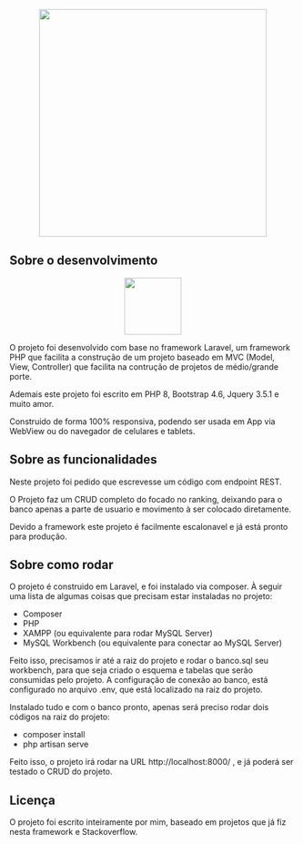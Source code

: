 <p align="center"><a href="https://tecnofit.com.br/" target="_blank"><img src="https://play-lh.googleusercontent.com/PDZ0MjtpWKT-gjKL_aVt3LJ873HGR-f535lgRg7JHm2JU1vsfZuy0YdJuTnRkXAvqdO6" width="400"></a></p>

## Sobre o desenvolvimento

<p align="center"><a href="https://laravel.com" target="_blank"><img src="https://raw.githubusercontent.com/laravel/art/master/logo-lockup/5%20SVG/2%20CMYK/1%20Full%20Color/laravel-logolockup-cmyk-red.svg" width="100"></a></p>

O projeto foi desenvolvido com base no framework Laravel, um framework PHP que facilita a construção de um projeto baseado em MVC (Model, View, Controller) que facilita na contrução de projetos de médio/grande porte.

Ademais este projeto foi escrito em PHP 8, Bootstrap 4.6, Jquery 3.5.1 e muito amor.

Construido de forma 100% responsiva, podendo ser usada em App via WebView ou do navegador de celulares e tablets.

## Sobre as funcionalidades

Neste projeto foi pedido que escrevesse um código com endpoint REST.

O Projeto faz um CRUD completo do focado no ranking, deixando para o banco apenas a parte de usuario e movimento à ser colocado diretamente.

Devido a framework este projeto é facilmente escalonavel e já está pronto para produção.

## Sobre como rodar

O projeto é construido em Laravel, e foi instalado via composer. À seguir uma lista de algumas coisas que precisam estar instaladas no projeto:

- Composer
- PHP
- XAMPP (ou equivalente para rodar MySQL Server)
- MySQL Workbench (ou equivalente para conectar ao MySQL Server)

Feito isso, precisamos ir até a raiz do projeto e rodar o banco.sql seu workbench, para que seja criado o esquema e tabelas que serão consumidas pelo projeto. A configuração de conexão ao banco, está configurado no arquivo .env, que está localizado na raiz do projeto.

Instalado tudo e com o banco pronto, apenas será preciso rodar dois códigos na raiz do projeto:
- composer install
- php artisan serve

Feito isso, o projeto irá rodar na URL http://localhost:8000/ , e já poderá ser testado o CRUD do projeto.
## Licença

O projeto foi escrito inteiramente por mim, baseado em projetos que já fiz nesta framework e Stackoverflow.

